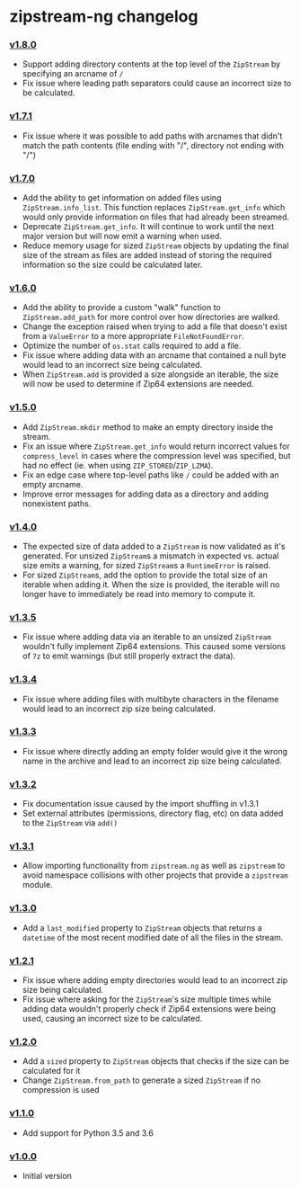 zipstream-ng changelog
======================

### [v1.8.0]
- Support adding directory contents at the top level of the `ZipStream` by specifying an arcname of `/`
- Fix issue where leading path separators could cause an incorrect size to be calculated.

### [v1.7.1]
- Fix issue where it was possible to add paths with arcnames that didn't match the path contents
  (file ending with "/", directory not ending with "/")

### [v1.7.0]
- Add the ability to get information on added files using `ZipStream.info_list`. This function
  replaces `ZipStream.get_info` which would only provide information on files that had already been
  streamed.
- Deprecate `ZipStream.get_info`. It will continue to work until the next major version but
  will now emit a warning when used.
- Reduce memory usage for sized `ZipStream` objects by updating the final size of the stream as
  files are added instead of storing the required information so the size could be calculated later.

### [v1.6.0]
- Add the ability to provide a custom "walk" function to `ZipStream.add_path` for more control
  over how directories are walked.
- Change the exception raised when trying to add a file that doesn't exist from a `ValueError` to a
  more appropriate `FileNotFoundError`.
- Optimize the number of `os.stat` calls required to add a file.
- Fix issue where adding data with an arcname that contained a null byte would lead to an incorrect
  size being calculated.
- When `ZipStream.add` is provided a size alongside an iterable, the size will now be used to
  determine if Zip64 extensions are needed.

### [v1.5.0]
- Add `ZipStream.mkdir` method to make an empty directory inside the stream.
- Fix an issue where `ZipStream.get_info` would return incorrect values for `compress_level` in
  cases where the compression level was specified, but had no effect (ie. when using
  `ZIP_STORED`/`ZIP_LZMA`).
- Fix an edge case where top-level paths like `/` could be added with an empty arcname.
- Improve error messages for adding data as a directory and adding nonexistent paths.

### [v1.4.0]
- The expected size of data added to a `ZipStream` is now validated as it's generated. For unsized
  `ZipStream`s a mismatch in expected vs. actual size emits a warning, for sized `ZipStream`s a
  `RuntimeError` is raised.
- For sized `ZipStream`s, add the option to provide the total size of an iterable when adding it.
  When the size is provided, the iterable will no longer have to immediately be read into memory to
  compute it.

### [v1.3.5]
- Fix issue where adding data via an iterable to an unsized `ZipStream` wouldn't fully implement
  Zip64 extensions. This caused some versions of `7z` to emit warnings (but still properly extract
  the data).

### [v1.3.4]
- Fix issue where adding files with multibyte characters in the filename would lead to an incorrect
  zip size being calculated.

### [v1.3.3]
- Fix issue where directly adding an empty folder would give it the wrong name in the archive and
  lead to an incorrect zip size being calculated.

### [v1.3.2]
- Fix documentation issue caused by the import shuffling in v1.3.1
- Set external attributes (permissions, directory flag, etc) on data added to the `ZipStream` via `add()`

### [v1.3.1]
- Allow importing functionality from `zipstream.ng` as well as `zipstream` to avoid namespace
  collisions with other projects that provide a `zipstream` module.

### [v1.3.0]
- Add a `last_modified` property to `ZipStream` objects that returns a `datetime` of the most recent
  modified date of all the files in the stream.

### [v1.2.1]
- Fix issue where adding empty directories would lead to an incorrect zip size being calculated.
- Fix issue where asking for the `ZipStream`'s size multiple times while adding data wouldn't
  properly check if Zip64 extensions were being used, causing an incorrect size to be calculated.

### [v1.2.0]
- Add a `sized` property to `ZipStream` objects that checks if the size can be calculated for it
- Change `ZipStream.from_path` to generate a sized `ZipStream` if no compression is used

### [v1.1.0]
- Add support for Python 3.5 and 3.6

### [v1.0.0]
- Initial version

 [v1.0.0]: https://github.com/pR0Ps/zipstream-ng/commit/72b2721c0593fb99fdc2d9537f52b1c3bc1d736f
 [v1.1.0]: https://github.com/pR0Ps/zipstream-ng/compare/v1.0.0...v1.1.0
 [v1.2.0]: https://github.com/pR0Ps/zipstream-ng/compare/v1.1.0...v1.2.0
 [v1.2.1]: https://github.com/pR0Ps/zipstream-ng/compare/v1.2.0...v1.2.1
 [v1.3.0]: https://github.com/pR0Ps/zipstream-ng/compare/v1.2.1...v1.3.0
 [v1.3.1]: https://github.com/pR0Ps/zipstream-ng/compare/v1.3.0...v1.3.1
 [v1.3.2]: https://github.com/pR0Ps/zipstream-ng/compare/v1.3.1...v1.3.2
 [v1.3.3]: https://github.com/pR0Ps/zipstream-ng/compare/v1.3.2...v1.3.3
 [v1.3.4]: https://github.com/pR0Ps/zipstream-ng/compare/v1.3.3...v1.3.4
 [v1.3.5]: https://github.com/pR0Ps/zipstream-ng/compare/v1.3.4...v1.3.5
 [v1.4.0]: https://github.com/pR0Ps/zipstream-ng/compare/v1.3.5...v1.4.0
 [v1.5.0]: https://github.com/pR0Ps/zipstream-ng/compare/v1.4.0...v1.5.0
 [v1.6.0]: https://github.com/pR0Ps/zipstream-ng/compare/v1.5.0...v1.6.0
 [v1.7.0]: https://github.com/pR0Ps/zipstream-ng/compare/v1.6.0...v1.7.0
 [v1.7.1]: https://github.com/pR0Ps/zipstream-ng/compare/v1.7.0...v1.7.1
 [v1.8.0]: https://github.com/pR0Ps/zipstream-ng/compare/v1.7.1...v1.8.0
